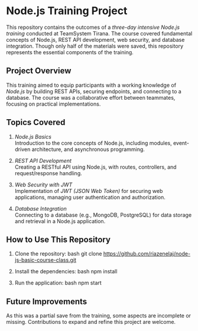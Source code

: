 # Node.js Training Project

This repository contains the outcomes of a *three-day intensive Node.js training* conducted at TeamSystem Tirana. The course covered fundamental concepts of Node.js, REST API development, web security, and database integration. Though only half of the materials were saved, this repository represents the essential components of the training.

## Project Overview

This training aimed to equip participants with a working knowledge of *Node.js* by building REST APIs, securing endpoints, and connecting to a database. The course was a collaborative effort between teammates, focusing on practical implementations.

## Topics Covered
1. *Node.js Basics*  
   Introduction to the core concepts of Node.js, including modules, event-driven architecture, and asynchronous programming.
   
2. *REST API Development*  
   Creating a RESTful API using Node.js, with routes, controllers, and request/response handling.

3. *Web Security with JWT*  
   Implementation of *JWT (JSON Web Token)* for securing web applications, managing user authentication and authorization.

4. *Database Integration*  
   Connecting to a database (e.g., MongoDB, PostgreSQL) for data storage and retrieval in a Node.js application.

## How to Use This Repository

1. Clone the repository:
   bash
   git clone https://github.com/riazenelaj/node-js-basic-course-class.git
   
2. Install the dependencies:
   bash
   npm install
   
3. Run the application:
   bash
   npm start
   

## Future Improvements
As this was a partial save from the training, some aspects are incomplete or missing. Contributions to expand and refine this project are welcome.
